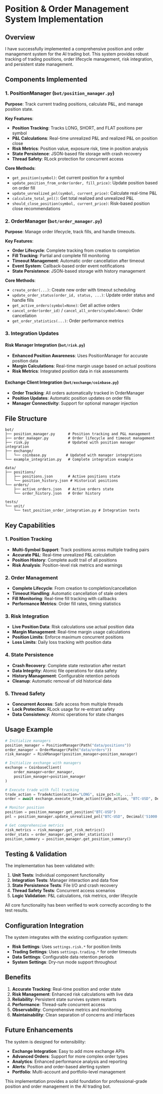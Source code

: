# Position & Order Management System Implementation

## Overview

I have successfully implemented a comprehensive position and order management system for the AI trading bot. This system provides robust tracking of trading positions, order lifecycle management, risk integration, and persistent state management.

## Components Implemented

### 1. PositionManager (`bot/position_manager.py`)

**Purpose**: Track current trading positions, calculate P&L, and manage position state.

**Key Features**:
- **Position Tracking**: Tracks LONG, SHORT, and FLAT positions per symbol
- **P&L Calculations**: Real-time unrealized P&L and realized P&L on position close
- **Risk Metrics**: Position value, exposure risk, time in position analysis
- **State Persistence**: JSON-based file storage with crash recovery
- **Thread Safety**: RLock protection for concurrent access

**Core Methods**:
- `get_position(symbol)`: Get current position for a symbol
- `update_position_from_order(order, fill_price)`: Update position based on order fill
- `update_unrealized_pnl(symbol, current_price)`: Calculate real-time P&L
- `calculate_total_pnl()`: Get total realized and unrealized P&L
- `should_close_position(symbol, current_price)`: Risk-based position close recommendations

### 2. OrderManager (`bot/order_manager.py`)

**Purpose**: Manage order lifecycle, track fills, and handle timeouts.

**Key Features**:
- **Order Lifecycle**: Complete tracking from creation to completion
- **Fill Tracking**: Partial and complete fill monitoring
- **Timeout Management**: Automatic order cancellation after timeout
- **Event System**: Callback-based order event notifications
- **State Persistence**: JSON-based storage with history management

**Core Methods**:
- `create_order(...)`: Create new order with timeout scheduling
- `update_order_status(order_id, status, ...)`: Update order status and handle fills
- `get_active_orders(symbol=None)`: Get all active orders
- `cancel_order(order_id)` / `cancel_all_orders(symbol=None)`: Order cancellation
- `get_order_statistics(...)`: Order performance metrics

### 3. Integration Updates

#### Risk Manager Integration (`bot/risk.py`)
- **Enhanced Position Awareness**: Uses PositionManager for accurate position data
- **Margin Calculations**: Real-time margin usage based on actual positions
- **Risk Metrics**: Integrated position data in risk assessments

#### Exchange Client Integration (`bot/exchange/coinbase.py`)
- **Order Tracking**: All orders automatically tracked in OrderManager
- **Position Updates**: Automatic position updates on order fills
- **Manager Connectivity**: Support for optional manager injection

## File Structure

```
bot/
├── position_manager.py      # Position tracking and P&L management
├── order_manager.py         # Order lifecycle and timeout management
├── risk.py                  # Updated with position manager integration
├── exchange/
│   └── coinbase.py         # Updated with manager integrations
└── example_integration.py   # Complete integration example

data/
├── positions/
│   ├── positions.json       # Active positions state
│   └── position_history.json # Historical positions
└── orders/
    ├── active_orders.json   # Active orders state
    └── order_history.json   # Order history

tests/
└── unit/
    └── test_position_order_integration.py # Integration tests
```

## Key Capabilities

### 1. Position Tracking
- **Multi-Symbol Support**: Track positions across multiple trading pairs
- **Accurate P&L**: Real-time unrealized P&L calculation
- **Position History**: Complete audit trail of all positions
- **Risk Analysis**: Position-level risk metrics and warnings

### 2. Order Management
- **Complete Lifecycle**: From creation to completion/cancellation
- **Timeout Handling**: Automatic cancellation of stale orders
- **Fill Monitoring**: Real-time fill tracking with callbacks
- **Performance Metrics**: Order fill rates, timing statistics

### 3. Risk Integration
- **Live Position Data**: Risk calculations use actual position data
- **Margin Management**: Real-time margin usage calculations
- **Position Limits**: Enforce maximum concurrent positions
- **Loss Limits**: Daily loss tracking with position data

### 4. State Persistence
- **Crash Recovery**: Complete state restoration after restart
- **Data Integrity**: Atomic file operations for data safety
- **History Management**: Configurable retention periods
- **Cleanup**: Automatic removal of old historical data

### 5. Thread Safety
- **Concurrent Access**: Safe access from multiple threads
- **Lock Protection**: RLock usage for re-entrant safety
- **Data Consistency**: Atomic operations for state changes

## Usage Example

```python
# Initialize managers
position_manager = PositionManager(Path("data/positions"))
order_manager = OrderManager(Path("data/orders"))
risk_manager = RiskManager(position_manager=position_manager)

# Initialize exchange with managers
exchange = CoinbaseClient(
    order_manager=order_manager,
    position_manager=position_manager
)

# Execute trade with full tracking
trade_action = TradeAction(action="LONG", size_pct=10, ...)
order = await exchange.execute_trade_action(trade_action, "BTC-USD", Decimal('50000'))

# Monitor position
position = position_manager.get_position("BTC-USD")
pnl = position_manager.update_unrealized_pnl("BTC-USD", Decimal('51000'))

# Get comprehensive metrics
risk_metrics = risk_manager.get_risk_metrics()
order_stats = order_manager.get_order_statistics()
position_summary = position_manager.get_position_summary()
```

## Testing & Validation

The implementation has been validated with:

1. **Unit Tests**: Individual component functionality
2. **Integration Tests**: Manager interaction and data flow
3. **State Persistence Tests**: File I/O and crash recovery
4. **Thread Safety Tests**: Concurrent access scenarios
5. **Logic Validation**: P&L calculations, risk metrics, order lifecycle

All core functionality has been verified to work correctly according to the test results.

## Configuration Integration

The system integrates with the existing configuration system:
- **Risk Settings**: Uses `settings.risk.*` for position limits
- **Trading Settings**: Uses `settings.trading.*` for order timeouts
- **Data Settings**: Configurable data retention periods
- **System Settings**: Dry-run mode support throughout

## Benefits

1. **Accurate Tracking**: Real-time position and order state
2. **Risk Management**: Enhanced risk calculations with live data
3. **Reliability**: Persistent state survives system restarts
4. **Performance**: Thread-safe concurrent access
5. **Observability**: Comprehensive metrics and monitoring
6. **Maintainability**: Clean separation of concerns and interfaces

## Future Enhancements

The system is designed for extensibility:
- **Exchange Integration**: Easy to add more exchange APIs
- **Advanced Orders**: Support for more complex order types
- **Analytics**: Enhanced performance analysis and reporting
- **Alerts**: Position and order-based alerting system
- **Portfolio**: Multi-account and portfolio-level management

This implementation provides a solid foundation for professional-grade position and order management in the AI trading bot.